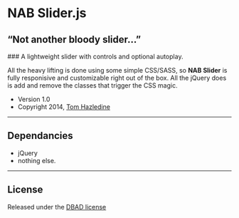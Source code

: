 # NAB Slider.js

## “Not another bloody slider...”

### A lightweight slider with controls and optional autoplay.

All the heavy lifting is done using some simple CSS/SASS, so **NAB Slider** is fully responisive and customizable right out of the box. All the jQuery does is add and remove the classes that trigger the CSS magic.

* Version 1.0
* Copyright 2014, [Tom Hazledine](http://thomashazledine.com)

---

## Dependancies

* jQuery
* nothing else.

---

## License

Released under the [DBAD license](http://www.dbad-license.org)


